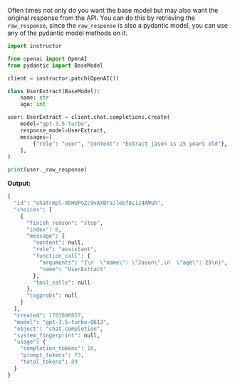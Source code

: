 Often times not only do you want the base model but may also want the original response from the API. You can do this by retrieving the `raw_response`, since the `raw_response` is also a pydantic model, you can use any of the pydantic model methods on it.

```python
import instructor

from openai import OpenAI
from pydantic import BaseModel

client = instructor.patch(OpenAI())

class UserExtract(BaseModel):
    name: str
    age: int

user: UserExtract = client.chat.completions.create(
    model="gpt-3.5-turbo",
    response_model=UserExtract,
    messages=[
        {"role": "user", "content": "Extract jason is 25 years old"},
    ],
)

print(user._raw_response)
```

**Output:**

```python
{
  "id": "chatcmpl-8bHUPGZc9vAXBraJlebf8ciz4AMuh",
  "choices": [
    {
      "finish_reason": "stop",
      "index": 0,
      "message": {
        "content": null,
        "role": "assistant",
        "function_call": {
          "arguments": "{\n  \"name\": \"Jason\",\n  \"age\": 25\n}",
          "name": "UserExtract"
        },
        "tool_calls": null
      },
      "logprobs": null
    }
  ],
  "created": 1703896057,
  "model": "gpt-3.5-turbo-0613",
  "object": "chat.completion",
  "system_fingerprint": null,
  "usage": {
    "completion_tokens": 16,
    "prompt_tokens": 73,
    "total_tokens": 89
  }
}

```
